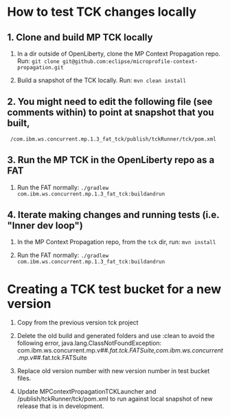 # How to test TCK changes locally

## 1. Clone and build MP TCK locally

1. In a dir outside of OpenLiberty, clone the MP Context Propagation repo.  Run:
    `git clone git@github.com:eclipse/microprofile-context-propagation.git`
    
2. Build a snapshot of the TCK locally. Run:
    `mvn clean install`

## 2. You might need to edit the following file (see comments within) to point at snapshot that you built,
     /com.ibm.ws.concurrent.mp.1.3_fat_tck/publish/tckRunner/tck/pom.xml
    
## 3. Run the MP TCK in the OpenLiberty repo as a FAT

1. Run the FAT normally:
    `./gradlew com.ibm.ws.concurrent.mp.1.3_fat_tck:buildandrun`
    
## 4. Iterate making changes and running tests (i.e. "Inner dev loop")

1. In the MP Context Propagation repo, from the `tck` dir, run:
    `mvn install`
    
2. Run the FAT normally:
    `./gradlew com.ibm.ws.concurrent.mp.1.3_fat_tck:buildandrun`

# Creating a TCK test bucket for a new version

1. Copy from the previous version tck project

2. Delete the old build and generated folders and use :clean to avoid the following error,
   java.lang.ClassNotFoundException: com.ibm.ws.concurrent.mp.v#_#.fat.tck.FATSuite,com.ibm.ws.concurrent.mp.v#_#.fat.tck.FATSuite

3. Replace old version number with new version number in test bucket files.

4. Update MPContextPropagationTCKLauncher and /publish/tckRunner/tck/pom.xml to run against
   local snapshot of new release that is in development.